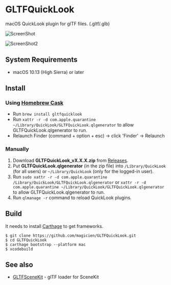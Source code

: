 # GLTFQuickLook
macOS QuickLook plugin for glTF files. (.gltf/.glb)

![ScreenShot](https://github.com/magicien/GLTFQuickLook/blob/master/screenshot.png)

![ScreenShot2](https://github.com/magicien/GLTFQuickLook/blob/master/screenshot2.gif)

## System Requirements

- macOS 10.13 (High Sierra) or later

## Install

### Using [Homebrew Cask](https://github.com/phinze/homebrew-cask)

- Run `brew install gltfquicklook`
- Run `xattr -r -d com.apple.quarantine ~/Library/QuickLook/GLTFQuickLook.qlgenerator` to allow GLTFQuickLook.qlgenerator to run.
- Relaunch Finder (command + option + esc) -> click 'Finder' -> Relaunch

### Manually

1. Download **GLTFQuickLook_vX.X.X.zip** from [Releases](https://github.com/magicien/GLTFQuickLook/releases/latest).
2. Put **GLTFQuickLook.qlgenerator** (in the zip file) into `/Library/QuickLook` (for all users) or `~/Library/QuickLook` (only for the logged-in user).
3. Run `sudo xattr -r -d com.apple.quarantine /Library/QuickLook/GLTFQuickLook.qlgenerator` or `xattr -r -d com.apple.quarantine ~/Library/QuickLook/GLTFQuickLook.qlgenerator` to allow GLTFQuickLook.qlgenerator to run.
4. Run `qlmanage -r` command to reload QuickLook plugins.

## Build

It needs to install [Carthage](https://github.com/Carthage/Carthage) to get frameworks.
```
$ git clone https://github.com/magicien/GLTFQuickLook.git
$ cd GLTFQuickLook
$ carthage bootstrap --platform mac
$ xcodebuild
```

## See also

- [GLTFSceneKit](https://github.com/magicien/GLTFSceneKit/) - glTF loader for SceneKit
